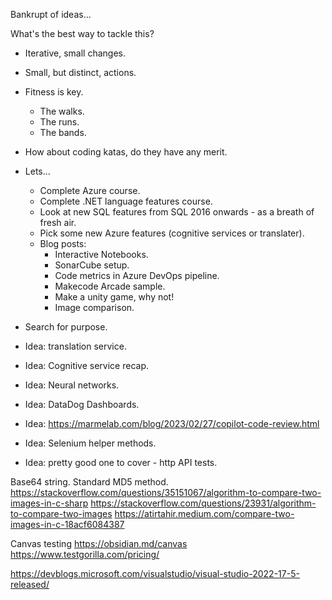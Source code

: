 Bankrupt of ideas...

What's the best way to tackle this?
- Iterative, small changes.
- Small, but distinct, actions.
- Fitness is key. 
	- The walks.
	- The runs.
	- The bands.
- How about coding katas, do they have any merit.
- Lets...
	- Complete Azure course.
	- Complete .NET language features course.
	- Look at new SQL features from SQL 2016 onwards - as a breath of fresh air.
	- Pick some new Azure features (cognitive services or translater).
	- Blog posts:
		- Interactive Notebooks.
		- SonarCube setup.
		- Code metrics in Azure DevOps pipeline.
		- Makecode Arcade sample.
		- Make a unity game, why not!
		- Image comparison.
- Search for purpose.

- Idea: translation service.
- Idea: Cognitive service recap.
- Idea: Neural networks. 
- Idea: DataDog Dashboards.
- Idea: https://marmelab.com/blog/2023/02/27/copilot-code-review.html
- Idea: Selenium helper methods. 
- Idea: pretty good one to cover - http API tests.

Base64 string.
Standard MD5 method.
https://stackoverflow.com/questions/35151067/algorithm-to-compare-two-images-in-c-sharp
https://stackoverflow.com/questions/23931/algorithm-to-compare-two-images
https://atirtahir.medium.com/compare-two-images-in-c-18acf6084387

Canvas testing
https://obsidian.md/canvas
https://www.testgorilla.com/pricing/

https://devblogs.microsoft.com/visualstudio/visual-studio-2022-17-5-released/
